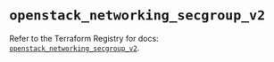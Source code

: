 # `openstack_networking_secgroup_v2`

Refer to the Terraform Registry for docs: [`openstack_networking_secgroup_v2`](https://registry.terraform.io/providers/terraform-provider-openstack/openstack/1.54.1/docs/resources/networking_secgroup_v2).
